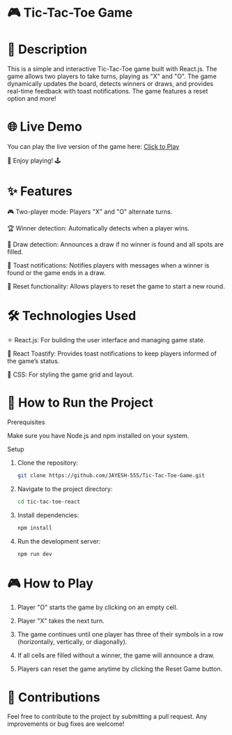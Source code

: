 # 🎮 Tic-Tac-Toe Game

# 📜 Description
This is a simple and interactive Tic-Tac-Toe game built with React.js. The game allows two players to take turns, playing as "X" and "O". The game dynamically updates the board, detects winners or draws, and provides real-time feedback with toast notifications. The game features a reset option and more!

# 🌐 Live Demo
You can play the live version of the game here: [Click to Play](https://tic-tac-toe-game-jayesh-555s-projects.vercel.app/)

🎉 Enjoy playing! 🕹️

# ✨ Features

🎮 Two-player mode: Players "X" and "O" alternate turns.

🏆 Winner detection: Automatically detects when a player wins.

🤝 Draw detection: Announces a draw if no winner is found and all spots are filled.

📢 Toast notifications: Notifies players with messages when a winner is found or the game ends in a draw.

🔄 Reset functionality: Allows players to reset the game to start a new round.

# 🛠️ Technologies Used
⚛️ React.js: For building the user interface and managing game state.

🍞 React Toastify: Provides toast notifications to keep players informed of the game’s status.

🎨 CSS: For styling the game grid and layout.

# 🚀 How to Run the Project

Prerequisites

Make sure you have Node.js and npm installed on your system.

Setup

1. Clone the repository:

    ```bash
    git clone https://github.com/JAYESH-555/Tic-Tac-Toe-Game.git

2. Navigate to the project directory:

    ```bash
    cd tic-tac-toe-react

3. Install dependencies:

    ```bash
    npm install


4. Run the development server:

    ```bash
    npm run dev


# 🎮 How to Play

1. Player "O" starts the game by clicking on an empty cell.

2. Player "X" takes the next turn.

3. The game continues until one player has three of their symbols in a row (horizontally, vertically, or diagonally).

4. If all cells are filled without a winner, the game will announce a draw.

5. Players can reset the game anytime by clicking the Reset Game button.


# 🤝 Contributions

Feel free to contribute to the project by submitting a pull request. Any improvements or bug fixes are welcome!
